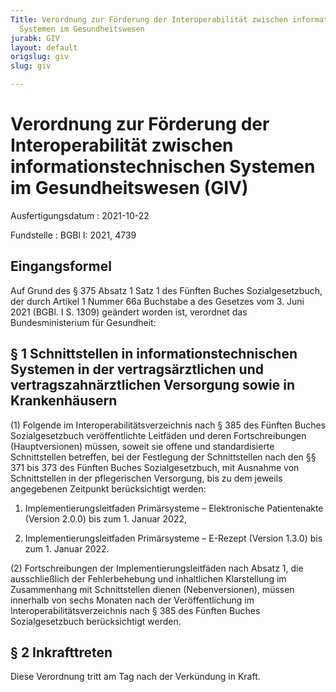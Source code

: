 ```yaml
---
Title: Verordnung zur Förderung der Interoperabilität zwischen informationstechnischen
  Systemen im Gesundheitswesen
jurabk: GIV
layout: default
origslug: giv
slug: giv

---
```


# Verordnung zur Förderung der Interoperabilität zwischen informationstechnischen Systemen im Gesundheitswesen (GIV)

Ausfertigungsdatum
:   2021-10-22

Fundstelle
:   BGBl I: 2021, 4739

[^F819065_01_BJNR473900021]:     Notifiziert gemäß der Richtlinie (EU) 2015/1535 des Europäischen
    Parlaments und des Rates vom 9. September 2015 über ein
    Informationsverfahren auf dem Gebiet der technischen Vorschriften und
    der Vorschriften für die Dienste der Informationsgesellschaft (ABl. L
    241 vom 17.9.2015, S. 1).


## Eingangsformel

Auf Grund des § 375 Absatz 1 Satz 1 des Fünften Buches
Sozialgesetzbuch, der durch Artikel 1 Nummer 66a Buchstabe a des
Gesetzes vom 3. Juni 2021 (BGBl. I S. 1309) geändert worden ist,
verordnet das Bundesministerium für Gesundheit:


## § 1 Schnittstellen in informationstechnischen Systemen in der vertragsärztlichen und vertragszahnärztlichen Versorgung sowie in Krankenhäusern

(1) Folgende im Interoperabilitätsverzeichnis nach § 385 des Fünften
Buches Sozialgesetzbuch veröffentlichte Leitfäden und deren
Fortschreibungen (Hauptversionen) müssen, soweit sie offene und
standardisierte Schnittstellen betreffen, bei der Festlegung der
Schnittstellen nach den §§ 371 bis 373 des Fünften Buches
Sozialgesetzbuch, mit Ausnahme von Schnittstellen in der pflegerischen
Versorgung, bis zu dem jeweils angegebenen Zeitpunkt berücksichtigt
werden:

1.  Implementierungsleitfaden Primärsysteme – Elektronische Patientenakte
    (Version 2.0.0) bis zum 1. Januar 2022,


2.  Implementierungsleitfaden Primärsysteme – E-Rezept (Version 1.3.0) bis
    zum 1. Januar 2022.




(2) Fortschreibungen der Implementierungsleitfäden nach Absatz 1, die
ausschließlich der Fehlerbehebung und inhaltlichen Klarstellung im
Zusammenhang mit Schnittstellen dienen (Nebenversionen), müssen
innerhalb von sechs Monaten nach der Veröffentlichung im
Interoperabilitätsverzeichnis nach § 385 des Fünften Buches
Sozialgesetzbuch berücksichtigt werden.


## § 2 Inkrafttreten

Diese Verordnung tritt am Tag nach der Verkündung in Kraft.

